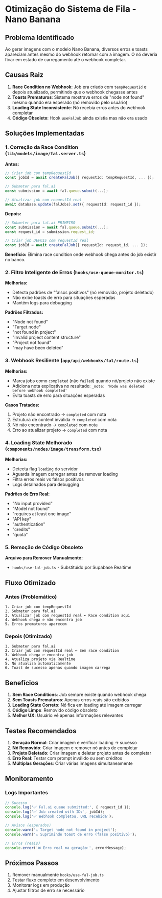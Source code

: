 # Otimização do Sistema de Fila - Nano Banana

## Problema Identificado

Ao gerar imagens com o modelo Nano Banana, diversos erros e toasts apareciam antes mesmo do webhook retornar com a imagem. O nó deveria ficar em estado de carregamento até o webhook completar.

## Causas Raiz

1. **Race Condition no Webhook**: Job era criado com `tempRequestId` e depois atualizado, permitindo que o webhook chegasse antes
2. **Toasts Prematuros**: Sistema mostrava erros de "node not found" mesmo quando era esperado (nó removido pelo usuário)
3. **Loading State Inconsistente**: Nó recebia erros antes do webhook completar
4. **Código Obsoleto**: Hook `useFalJob` ainda existia mas não era usado

## Soluções Implementadas

### 1. Correção da Race Condition (`lib/models/image/fal.server.ts`)

**Antes:**
```typescript
// Criar job com tempRequestId
const jobId = await createFalJob({ requestId: tempRequestId, ... });

// Submeter para fal.ai
const submission = await fal.queue.submit(...);

// Atualizar job com requestId real
await database.update(falJobs).set({ requestId: request_id });
```

**Depois:**
```typescript
// Submeter para fal.ai PRIMEIRO
const submission = await fal.queue.submit(...);
const request_id = submission.request_id;

// Criar job DEPOIS com requestId real
const jobId = await createFalJob({ requestId: request_id, ... });
```

**Benefício:** Elimina race condition onde webhook chega antes do job existir no banco.

### 2. Filtro Inteligente de Erros (`hooks/use-queue-monitor.ts`)

**Melhorias:**
- Detecta padrões de "falsos positivos" (nó removido, projeto deletado)
- Não exibe toasts de erro para situações esperadas
- Mantém logs para debugging

**Padrões Filtrados:**
- "Node not found"
- "Target node"
- "not found in project"
- "Invalid project content structure"
- "Project not found"
- "may have been deleted"

### 3. Webhook Resiliente (`app/api/webhooks/fal/route.ts`)

**Melhorias:**
- Marca jobs como `completed` (não `failed`) quando nó/projeto não existe
- Adiciona nota explicativa no resultado: `_note: 'Node was deleted before webhook completed'`
- Evita toasts de erro para situações esperadas

**Casos Tratados:**
1. Projeto não encontrado → `completed` com nota
2. Estrutura de content inválida → `completed` com nota
3. Nó não encontrado → `completed` com nota
4. Erro ao atualizar projeto → `completed` com nota

### 4. Loading State Melhorado (`components/nodes/image/transform.tsx`)

**Melhorias:**
- Detecta flag `loading` do servidor
- Aguarda imagem carregar antes de remover loading
- Filtra erros reais vs falsos positivos
- Logs detalhados para debugging

**Padrões de Erro Real:**
- "No input provided"
- "Model not found"
- "requires at least one image"
- "API key"
- "authentication"
- "credits"
- "quota"

### 5. Remoção de Código Obsoleto

**Arquivo para Remover Manualmente:**
- `hooks/use-fal-job.ts` - Substituído por Supabase Realtime

## Fluxo Otimizado

### Antes (Problemático)
```
1. Criar job com tempRequestId
2. Submeter para fal.ai
3. Atualizar job com requestId real ← Race condition aqui
4. Webhook chega e não encontra job
5. Erros prematuros aparecem
```

### Depois (Otimizado)
```
1. Submeter para fal.ai
2. Criar job com requestId real ← Sem race condition
3. Webhook chega e encontra job
4. Atualiza projeto via Realtime
5. Nó atualiza automaticamente
6. Toast de sucesso apenas quando imagem carrega
```

## Benefícios

1. **Sem Race Conditions**: Job sempre existe quando webhook chega
2. **Sem Toasts Prematuros**: Apenas erros reais são exibidos
3. **Loading State Correto**: Nó fica em loading até imagem carregar
4. **Código Limpo**: Removido código obsoleto
5. **Melhor UX**: Usuário vê apenas informações relevantes

## Testes Recomendados

1. **Geração Normal**: Criar imagem e verificar loading → sucesso
2. **Nó Removido**: Criar imagem e remover nó antes de completar
3. **Projeto Deletado**: Criar imagem e deletar projeto antes de completar
4. **Erro Real**: Testar com prompt inválido ou sem créditos
5. **Múltiplas Gerações**: Criar várias imagens simultaneamente

## Monitoramento

### Logs Importantes
```typescript
// Sucesso
console.log('✅ Fal.ai queue submitted:', { request_id });
console.log('✅ Job created with ID:', jobId);
console.log('✅ Webhook completou, URL recebida');

// Avisos (esperados)
console.warn('⚠️ Target node not found in project');
console.warn('⚠️ Suprimindo toast de erro (falso positivo)');

// Erros (reais)
console.error('❌ Erro real na geração:', errorMessage);
```

## Próximos Passos

1. Remover manualmente `hooks/use-fal-job.ts`
2. Testar fluxo completo em desenvolvimento
3. Monitorar logs em produção
4. Ajustar filtros de erro se necessário
